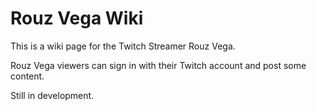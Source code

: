 # Rouz Vega Wiki

This is a wiki page for the Twitch Streamer Rouz Vega.

Rouz Vega viewers can sign in with their Twitch account and post
some content.

Still in development.
